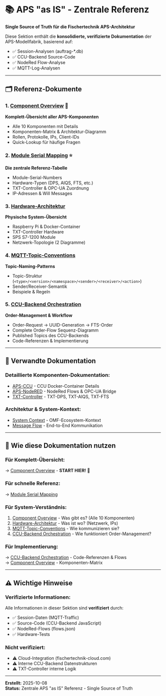 # 📚 APS "as IS" - Zentrale Referenz

**Single Source of Truth für die Fischertechnik APS-Architektur**

Diese Sektion enthält die **konsolidierte, verifizierte Dokumentation** der APS-Modellfabrik, basierend auf:
- ✅ Session-Analysen (auftrag-*.db)
- ✅ CCU-Backend Source-Code
- ✅ NodeRed Flow-Analyse
- ✅ MQTT-Log-Analysen

---

## 🗂️ Referenz-Dokumente

### 1. [**Component Overview**](component-overview.md) 🌟
**Komplett-Übersicht aller APS-Komponenten**
- Alle 10 Komponenten mit Details
- Komponenten-Matrix & Architektur-Diagramm
- Rollen, Protokolle, IPs, Client-IDs
- Quick-Lookup für häufige Fragen

### 2. [**Module Serial Mapping**](module-serial-mapping.md) ⭐
**Die zentrale Referenz-Tabelle**
- Module-Serial-Numbers
- Hardware-Typen (DPS, AIQS, FTS, etc.)
- TXT-Controller & OPC-UA Zuordnung
- IP-Adressen & Will Messages

### 3. [**Hardware-Architektur**](hardware-architecture.md)
**Physische System-Übersicht**
- Raspberry Pi & Docker-Container
- TXT-Controller Hardware
- SPS S7-1200 Module
- Netzwerk-Topologie (2 Diagramme)

### 4. [**MQTT-Topic-Conventions**](mqtt-topic-conventions.md)
**Topic-Naming-Patterns**
- Topic-Struktur (`<type>/<version>/<namespace>/<sender>/<receiver>/<action>`)
- Sender/Receiver-Semantik
- Beispiele & Regeln

### 5. [**CCU-Backend Orchestration**](ccu-backend-orchestration.md)
**Order-Management & Workflow**
- Order-Request → UUID-Generation → FTS-Order
- Complete Order-Flow Sequenz-Diagramm
- Published Topics des CCU-Backends
- Code-Referenzen & Implementierung

---

## 🔗 Verwandte Dokumentation

### **Detaillierte Komponenten-Dokumentation:**
- [APS-CCU](../APS-CCU/README.md) - CCU Docker-Container Details
- [APS-NodeRED](../APS-NodeRED/README.md) - NodeRed Flows & OPC-UA Bridge
- [TXT-Controller](../TXT-DPS/README.md) - TXT-DPS, TXT-AIQS, TXT-FTS

### **Architektur & System-Kontext:**
- [System Context](../../02-architecture/system-context.md) - OMF-Ecosystem-Kontext
- [Message Flow](../../02-architecture/message-flow.md) - End-to-End Kommunikation

---

## 📖 Wie diese Dokumentation nutzen

### **Für Komplett-Übersicht:**
→ [Component Overview](component-overview.md) - **START HIER!** 🌟

### **Für schnelle Referenz:**
→ [Module Serial Mapping](module-serial-mapping.md)

### **Für System-Verständnis:**
1. [Component Overview](component-overview.md) - Was gibt es? (Alle 10 Komponenten)
2. [Hardware-Architektur](hardware-architecture.md) - Was ist wo? (Netzwerk, IPs)
3. [MQTT-Topic-Conventions](mqtt-topic-conventions.md) - Wie kommunizieren sie?
4. [CCU-Backend Orchestration](ccu-backend-orchestration.md) - Wie funktioniert Order-Management?

### **Für Implementierung:**
→ [CCU-Backend Orchestration](ccu-backend-orchestration.md) - Code-Referenzen & Flows  
→ [Component Overview](component-overview.md) - Komponenten-Matrix

---

## ⚠️ Wichtige Hinweise

### **Verifizierte Informationen:**
Alle Informationen in dieser Sektion sind **verifiziert** durch:
- ✅ Session-Daten (MQTT-Traffic)
- ✅ Source-Code (CCU-Backend JavaScript)
- ✅ NodeRed-Flows (flows.json)
- ✅ Hardware-Tests

### **Nicht verifiziert:**
- ⚠️ Cloud-Integration (fischertechnik-cloud.com)
- ⚠️ Interne CCU-Backend Datenstrukturen
- ⚠️ TXT-Controller interne Logik

---

**Erstellt:** 2025-10-08  
**Status:** Zentrale APS "as IS" Referenz - Single Source of Truth

